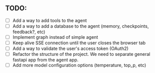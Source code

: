 ## TODO:

 - [ ] Add a way to add tools to the agent
 - [ ] Add a way to add a database to the agent (memory, checkpoints, feedback?, etc)
 - [ ] Implement graph instead of simple agent
 - [ ] Keep alive SSE connection until the user closes the browser tab
 - [ ] Add a way to validate the user's access token (OAuth2)
 - [ ] Refactor the structure of the project. We need to separate general fastapi app from the agent app.
 - [ ] Add more model configuration options (temperature, top_p, etc)